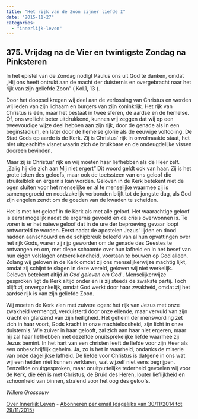 ```yaml
---
title: "Het rijk van de Zoon zijner liefde I"
date: "2015-11-27"
categories: 
  - "innerlijk-leven"
---
```


## 375\. Vrijdag na de Vier en twintigste Zondag na Pinksteren

In het epistel van de Zondag nodigt Paulus ons uit God te danken, omdat „Hij ons heeft ontrukt aan de macht der duisternis en overgebracht naar het rijk van zijn geliefde Zoon” ( Kol.1, 13 ).

Door het doopsel kregen wij deel aan de verlossing van Christus en werden wij leden van zijn lichaam en burgers van zijn koninkrijk. Het rijk van Christus is één, maar het bestaat in twee sferen, de aardse en de hemelse. Of, ons wellicht beter uitdrukkend, kunnen wij zeggen dat wij op een tweevoudige wijze deel hebben aan zijn rijk, door de genade als in een beginstadium, en later door de hemelse glorie als de eeuwige voltooiing. De Stad Gods op aarde is de Kerk. Zij is Christus' rijk in onvolmaakte staat, het niet uitgeschifte visnet waarin zich de bruikbare en de ondeugdelijke vissen dooreen bevinden.

Maar zij is Christus' rijk en wij moeten haar liefhebben als de Heer zelf. „Zalig hij die zich aan Mij niet ergert” Dit woord geldt ook van haar. Zij is het grote teken des geloofs, maar ook de toetssteen van ons geloof die struikelblok en ergernis kan worden. Geloven in de Kerk betekent niet de ogen sluiten voor het menselijke en al te menselijke waarmee zij is samengegroeid en noodzakelijk verbonden blijft tot de jongste dag, als God zijn engelen zendt om de goeden van de kwaden te scheiden.

Het is met het geloof in de Kerk als met alle geloof. Het waarachtige geloof is eerst mogelijk nadat de ergernis gevoeld en de crisis overwonnen is. Te voren is er het naïeve geloof dat in de ure der beproeving gevaar loopt ontworteld te worden. Eerst nadat de apostelen Jezus' lijden en dood hadden aanschouwd en de schipbreuk beleefd van al hun opvattingen over het rijk Gods, waren zij rijp geworden om de genade des Geestes te ontvangen en om, met diepe schaamte over hun lafheid en in het besef van hun eigen volslagen ontoereikendheid, voortaan te bouwen op God alleen. Zolang wij geloven in de Kerk omdat zij ons menselijkerwijze machtig lijkt, omdat zij schijnt te slagen in deze wereld, geloven wij niet werkelijk. Geloven betekent altijd _in God geloven om God_ . Menselijkerwijze gesproken ligt de Kerk altijd onder en is zij steeds de zwakste partij. Toch blijft zij onvergankelijk, omdat God werkt door haar zwakheid, omdat zij het aardse rijk is van zijn geliefde Zoon.

Wij moeten de Kerk zien met zuivere ogen: het rijk van Jezus met onze zwakheid vermengd, verduisterd door onze ellende, maar vervuld van zijn kracht en glanzend van zijn heiligheid. Het geheim der menswording zet zich in haar voort, Gods kracht in onze machteloosheid, zijn licht in onze duisternis. Wie zuiver in haar gelooft, zal zich aan haar niet ergeren, maar hij zal haar liefhebben met dezelfde onuitsprekelijke liefde waarmee zij Jezus bemint. In het hart van een christen leeft de liefde voor zijn Heer als een onbeschrijflijk geheim. Ja, zo is het in waarheid, ondanks de miserie van onze dagelijkse lafheid. De liefde voor Christus is datgene in ons wat wij een heiden niet kunnen verklaren, wat wijzelf niet eens begrijpen. Eenzelfde onuitgesproken, maar onuitputtelijke tederheid gevoelen wij voor de Kerk, die één is met Christus, de Bruid des Heren, louter lieflijkheid en schoonheid van binnen, stralend voor het oog des geloofs.

_Willem Grossouw_

[Over Innerlijk Leven](/blog/een-jaar-lang-innerlijk-leven-op-geloven-leren/) - [Abonneren per email (dagelijks van 30/11/2014 tot 29/11/2015)](http://eepurl.com/9P3DT)

